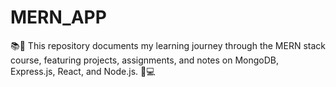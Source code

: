 # MERN_APP
📚🚀 This repository documents my learning journey through the MERN stack course, featuring projects, assignments, and notes on MongoDB, Express.js, React, and Node.js. 🌟💻
